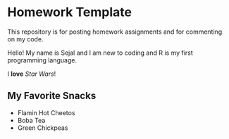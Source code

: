 # Homework Template

This repository is for posting homework assignments and for commenting on my code. 

Hello! My name is Sejal and I am new to coding and R is my first programming language. 

I **love** *Star Wars*!

## My Favorite Snacks 

- Flamin Hot Cheetos
- Boba Tea
- Green Chickpeas